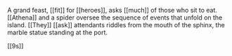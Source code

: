 A grand feast, [[fit]] for [[heroes]], asks [[much]] of those who sit to eat. [[Athena]] and a spider oversee the sequence of events that unfold on the island. [[They]] [[ask]] attendants riddles from the mouth of the sphinx, the marble statue standing at the port.

[[9s]]

